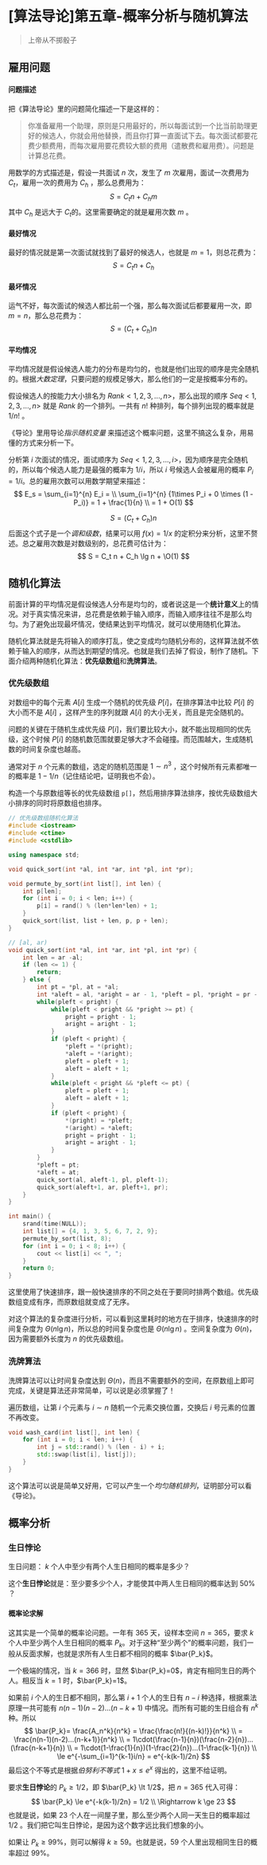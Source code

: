 # [算法导论]第五章-概率分析与随机算法

> 上帝从不掷骰子

## 雇用问题

#### 问题描述

把《算法导论》里的问题简化描述一下是这样的：

> 你准备雇用一个助理，原则是只用最好的，所以每面试到一个比当前助理更好的候选人，你就会用他替换，而且你打算一直面试下去。每次面试都要花费少额费用，而每次雇用要花费较大额的费用（遣散费和雇用费）。问题是计算总花费。

用数学的方式描述是，假设一共面试 $n$ 次，发生了 $m$ 次雇用，面试一次费用为 $C_t$，雇用一次的费用为 $C_h$ ，那么总费用为：
$$
S = C_t n + C_h m
$$
其中 $C_h$ 是远大于 $C_t$的。这里需要确定的就是雇用次数 $m$ 。

#### 最好情况

最好的情况就是第一次面试就找到了最好的候选人，也就是 $m=1$，则总花费为：
$$
S = C_t n + C_h
$$

#### 最坏情况

运气不好，每次面试的候选人都比前一个强，那么每次面试后都要雇用一次，即 $m=n$，那么总花费为：
$$
S = (C_t + C_h)n
$$

#### 平均情况

平均情况就是假设候选人能力的分布是均匀的，也就是他们出现的顺序是完全随机的。根据*大数定理*，只要问题的规模足够大，那么他们的一定是按概率分布的。

假设候选人的按能力大小排名为 $Rank<1,2,3,...,n>$，那么出现的顺序 $Seq<1,2,3,...,n>$ 就是 $Rank$ 的一个排列。一共有 $n!$ 种排列，每个排列出现的概率就是 $1/n!$ 。

《导论》里用导论*指示随机变量* 来描述这个概率问题，这里不搞这么复杂，用易懂的方式来分析一下。

分析第 $i$ 次面试的情况，面试顺序为 $Seq<1,2,3,...,i>$，因为顺序是完全随机的，所以每个候选人能力是最强的概率为 $1/i$，所以 $i$ 号候选人会被雇用的概率 $P_i = 1/i$。总的雇用次数可以用数学期望来描述：
$$
E_s = \sum_{i=1}^{n} E_i = \\
\sum_{i=1}^{n} {1\times P_i + 0 \times (1 - P_i)} = 1 +  \frac{1}{n} \\
= 1 + O(1)
$$

$$
S = (C_t + C_h)n
$$
后面这个式子是一个*调和级数*，结果可以用 $f(x)=1/x$ 的定积分来分析，这里不赘述。总之雇用次数是对数级别的，总花费可估计为：
$$
S = C_t n + C_h \lg n + \O(1)
$$

## 随机化算法

前面计算的平均情况是假设候选人分布是均匀的，或者说这是一个**统计意义**上的情况。对于真实情况来讲，总花费是依赖于输入顺序，而输入顺序往往不是那么均匀。为了避免出现最坏情况，使结果达到平均情况，就可以使用随机化算法。

随机化算法就是先将输入的顺序打乱，使之变成均匀随机分布的，这样算法就不依赖于输入的顺序，从而达到期望的情况。也就是我们去掉了假设，制作了随机。下面介绍两种随机化算法：**优先级数组**和**洗牌算法**。

### 优先级数组

对数组中的每个元素 $A[i]$  生成一个随机的优先级 $P[i]$，在排序算法中比较 $P[i]$ 的大小而不是 $A[i]$ ，这样产生的序列就跟 $A[i]$ 的大小无关，而且是完全随机的。

问题的关键在于随机生成优先级 $P[i]$，我们要比较大小，就不能出现相同的优先级，这个时候 $P[i]$ 的随机数范围就要足够大才不会碰撞。而范围越大，生成随机数的时间复杂度也越高。

通常对于 $n$ 个元素的数组，选定的随机范围是 $1 \sim n^3$ ，这个时候所有元素都唯一的概率是 $1 - 1/n$（记住结论吧，证明我也不会）。

构造一个与原数组等长的优先级数组 `p[]`，然后用排序算法排序，按优先级数组大小排序的同时将原数组也排序。

```c++
// 优先级数组随机化算法
#include <iostream>
#include <ctime>
#include <cstdlib>

using namespace std;

void quick_sort(int *al, int *ar, int *pl, int *pr);

void permute_by_sort(int list[], int len) {
    int p[len];
    for (int i = 0; i < len; i++) {
        p[i] = rand() % (len*len*len) + 1;
    }
    quick_sort(list, list + len, p, p + len);
}

// [al, ar)
void quick_sort(int *al, int *ar, int *pl, int *pr) {
    int len = ar -al;
    if (len <= 1) {
        return;
    } else {
        int pt = *pl, at = *al;
        int *aleft = al, *aright = ar - 1, *pleft = pl, *pright = pr - 1;
        while(pleft < pright) {
            while(pleft < pright && *pright >= pt) {
                pright = pright - 1;
                aright = aright - 1;
            }
            if (pleft < pright) {
                *pleft = *(pright);
                *aleft = *(aright);
                pleft = pleft + 1;
                aleft = aleft + 1;
            }
            while(pleft < pright && *pleft <= pt) {
                pleft = pleft + 1;
                aleft = aleft + 1;
            }
            if (pleft < pright) {
                *(pright) = *pleft;
                *(aright) = *aleft;
                pright = pright - 1;
                aright = aright - 1;
            }
        }
        *pleft = pt;
        *aleft = at;
        quick_sort(al, aleft-1, pl, pleft-1);
        quick_sort(aleft+1, ar, pleft+1, pr);
    }
}

int main() {
    srand(time(NULL));
    int list[] = {4, 1, 3, 5, 6, 7, 2, 9};
    permute_by_sort(list, 8);
    for (int i = 0; i < 8; i++) {
        cout << list[i] << ", ";
    }
    return 0;
}
```

这里使用了快速排序，跟一般快速排序的不同之处在于要同时排两个数组。优先级数组变成有序，而原数组就变成了无序。

对这个算法的复杂度进行分析，可以看到这里耗时的地方在于排序，快速排序的时间复杂度为 $\Theta(n\lg n)$，所以总的时间复杂度也是 $\Theta(n\lg n)$ 。空间复杂度为 $\Theta(n)$，因为需要额外长度为 $n$ 的优先级数组。

### 洗牌算法

洗牌算法可以让时间复杂度达到 $\Theta(n)$，而且不需要额外的空间，在原数组上即可完成，关键是算法还非常简单，可以说是必须掌握了！

遍历数组，让第 $i$ 个元素与 $i \sim n$ 随机一个元素交换位置，交换后 $i$ 号元素的位置不再改变。

```c++
void wash_card(int list[], int len) {
    for (int i = 0; i < len; i++) {
        int j = std::rand() % (len - i) + i;
        std::swap(list[i], list[j]);
    }
}
```

这个算法可以说是简单又好用，它可以产生一个*均匀随机排列*，证明部分可以看《导论》。

## 概率分析

### 生日悖论

生日问题： $k$ 个人中至少有两个人生日相同的概率是多少？

这个**生日悖论**就是：至少要多少个人，才能使其中两人生日相同的概率达到 $50\%$ ？

#### 概率论求解

这其实是一个简单的概率论问题。一年有 365 天，设样本空间 $n = 365$，要求 $k$ 个人中至少两个人生日相同的概率 $P_k$。对于这种“至少两个”的概率问题，我们一般从反面求解，也就是求所有人生日都不相同的概率 $\bar{P_k}$。

一个极端的情况，当 $k=366$ 时，显然 $\bar{P_k}=0$，肯定有相同生日的两个人。相反当 $k=1$ 时，$\bar{P_k}=1$。

如果前 $i$ 个人的生日都不相同，那么第 $i+1$ 个人的生日有 $n-i$ 种选择，根据乘法原理一共可能有 $n(n-1)(n-2)...(n-k+1)$ 中情况。而所有可能的生日组合有 $n^k$ 种。所以
$$
\bar{P_k}= \frac{A_n^k}{n^k} = \frac{\frac{n!}{(n-k)!}}{n^k} \\
= \frac{n(n-1)(n-2)...(n-k+1)}{n^k} \\
= 1\cdot(\frac{n-1}{n})(\frac{n-2}{n})...(\frac{n-k+1}{n}) \\
= 1\cdot(1-\frac{1}{n})(1-\frac{2}{n})...(1-\frac{k-1}{n}) \\
\le e^{-\sum_{i=1}^{k-1}i/n} = e^{-k(k-1)/2n}
$$
最后这个不等式是根据*伯努利不等式* $1+x\le e^x$ 得出的，这里不给证明。

要求**生日悖论**的 $P_k \ge 1/2$，即 $\bar{P_k} \lt 1/2$，把 $n = 365$ 代入可得：
$$
\bar{P_k} \le e^{-k(k-1)/2n} = 1/2 \\
\Rightarrow k \ge 23
$$
也就是说，如果 23 个人在一间屋子里，那么至少两个人同一天生日的概率超过 $1/2$ 。我们把它叫生日悖论，是因为这个数字远比我们想象的小。

如果让 $P_k \ge 99\%$，则可以解得 $k \ge 59$。也就是说，59 个人里出现相同生日的概率超过 $99\%$。